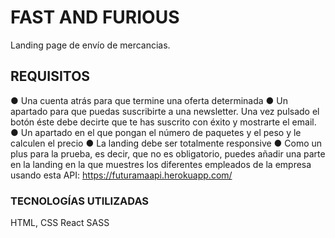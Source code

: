 # FAST AND FURIOUS

Landing page de envío de mercancias.

## REQUISITOS

● Una cuenta atrás para que termine una oferta determinada
● Un apartado para que puedas suscribirte a una newsletter. Una vez pulsado el botón
éste debe decirte que te has suscrito con éxito y mostrarte el email.
● Un apartado en el que pongan el número de paquetes y el peso y le calculen el precio
● La landing debe ser totalmente responsive
● Como un plus para la prueba, es decir, que no es obligatorio, puedes añadir una parte
en la landing en la que muestres los diferentes empleados de la empresa usando esta
API: https://futuramaapi.herokuapp.com/

### TECNOLOGÍAS UTILIZADAS

HTML, CSS
React
SASS
